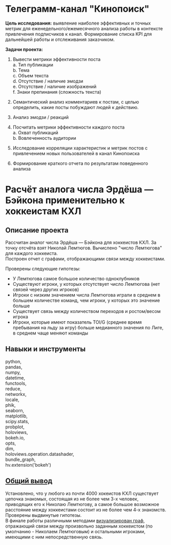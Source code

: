 # Телеграмм-канал "Кинопоиск"
**Цель исследования:** выявление наиболее эффективных и точных метрик для еженедельного/ежемесячного анализа работы в контексте привлечения подписчиков к канал. Формирование списка KPI для дальнейшей работы и отслеживания заказчиком.

**Задачи проекта:**
  1. Вывести метрики эффективности поста\
    a. Тип публикации\
    b. Тема\
    c. Объем текста\
    d. Отсутствие / наличие эмодзи\
    e. Отсутствие / наличие изображений\
    f. Знаки препинания (сложность текста)

  2. Семантический анализ комментариев к постам, с целью определить, какие посты побуждают людей к действию.
  3. Анализ эмодзи / реакций
  4. Посчитать метрики эффективности каждого поста\
    a. Охват публикаций\
    b. Вовлеченность аудитории
  5. Исследование корреляции характеристик и метрик постов с привлечением новых пользователей в канал Кинопоиска
  6. Формирование краткого отчета по результатам поведенного анализа


# Расчёт аналога числа Эрдёша — Бэйкона применительно к хоккеистам КХЛ
## Описание проекта
Рассчитан аналог числа Эрдёша — Бэйкона для хоккеистов КХЛ. За точку отсчёта взят Николай Лемтюгов. Вычислено "число Лемтюгова" для каждого хоккеиста.\
Построен отчет с графами, отображающими связи между хоккеистами.

Проверены следующие гипотезы:
- У Лемтюгова самое большое количество одноклубников
- Существуют игроки, у которых отсутствует число Лемтюгова (нет связей через других игроков)
- Игроки с низким значением числа Лемтюгова играли в среднем в большем количестве команд, чем игроки, у которых это значение больше
- Существует связь между количеством переходов и ростом/весом игрока
- Игроки, которые имеют показатель TOI/G (среднее время пребывания на льду за игру) больше медианного значения по Лиге, в среднем чаще меняют команды

## Навыки и инструменты
python,\
pandas,\
numpy,\
datetime,\
functools,\
reduce,\
networkx,\
locale,\
phik,\
seaborn,\
matplotlib,\
scipy.stats,\
probplot,\
holoviews,\
bokeh.io,\
opts,\
dim,\
holoviews.operation.datashader,\
bundle_graph,\
hv.extension('bokeh')
## [Общий вывод](/Lemtyugov/Visualization_and_General_Findings.md)
Установлено, что у любого из почти 4000 хокеистов КХЛ существует цепочка знакомых, состоящая из не более чем 3-х человек, приводящих его к Николаю Лемтюгову, а самое большое возможное расстояние между хоккеистами состоит из не более чем 4-х знакомств.\
Проверены выдвинутые гипотезы.\
В финале работы различными методами [визуализирован граф](/Lemtyugov/Visualization_and_General_Findings.md), отражающий связи между произвольно заданным хоккеистом (по умолчанию - Николаем Лемтюговым) и остальными игроками, имеющими с ним непосредственную связь.

